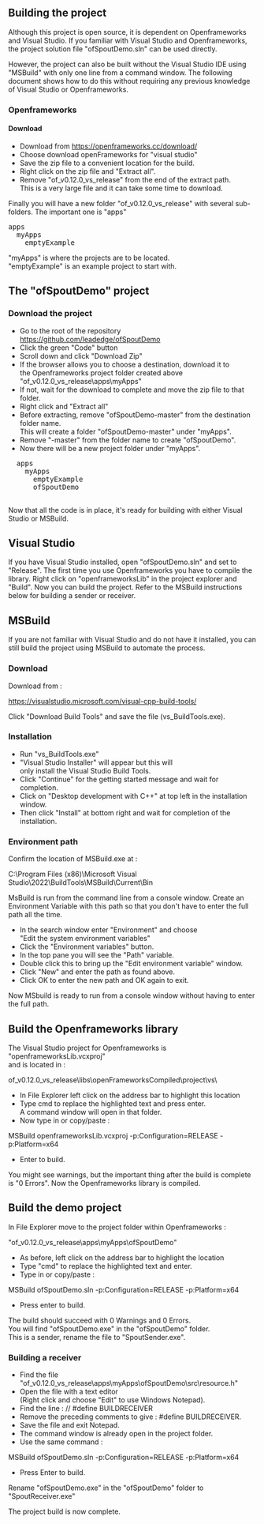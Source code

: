 ## Building the project

Although this project is open source, it is dependent on Openframeworks and Visual Studio. 
If you familiar with Visual Studio and Openframeworks, the project solution file "ofSpoutDemo.sln" can be used directly.

However, the project can also be built without the Visual Studio IDE using "MSBuild" with only one line from a command window. The following document shows how to do this without requiring any previous knowledge of Visual Studio or Openframeworks.

### Openframeworks

#### Download

- Download from https://openframeworks.cc/download/
- Choose download openFrameworks for "visual studio"
- Save the zip file to a convenient location for the build.
- Right click on the zip file and "Extract all".
- Remove "of_v0.12.0_vs_release" from the end of the extract path.<br>
  This is a very large file and it can take some time to download.

Finally you will have a new folder "of_v0.12.0_vs_release" with several sub-folders.
The important one is "apps"
<pre>
apps
  myApps
    emptyExample
</pre>
	  
"myApps" is where the projects are to be located.<br>
"emptyExample" is an example project to start with.

## The "ofSpoutDemo" project

### Download the project

- Go to the root of the repository https://github.com/leadedge/ofSpoutDemo
- Click the green "Code" button
- Scroll down and click "Download Zip"
- If the browser allows you to choose a destination, download it to<br>
 the Openframeworks project folder created above "of_v0.12.0_vs_release\apps\myApps"
- If not, wait for the download to complete and move the zip file to that folder.
- Right click and "Extract all"
- Before extracting, remove "ofSpoutDemo-master" from the destination folder name.<br>
This will create a folder "ofSpoutDemo-master" under "myApps".
- Remove "-master" from the folder name to create "ofSpoutDemo".
- Now there will be a new project folder under "myApps".

<pre>
  apps
    myApps
      emptyExample
      ofSpoutDemo
 </pre>

Now that all the code is in place, it's ready for building with either Visual Studio or MSBuild.

 ## Visual Studio
 
If you have Visual Studio installed, open "ofSpoutDemo.sln" and set to "Release".
The first time you use Openframeworks you have to compile the library.
Right click on "openframeworksLib" in the project explorer and "Build".
Now you can build the project. Refer to the MSBuild instructions below for building a sender or receiver.

   
## MSBuild

If you are not familiar with Visual Studio and do not have it installed, you can still build the project using MSBuild to automate the process.

### Download

Download from :

https://visualstudio.microsoft.com/visual-cpp-build-tools/

Click "Download Build Tools" and save the file (vs_BuildTools.exe).

### Installation

- Run "vs_BuildTools.exe"
- "Visual Studio Installer" will appear but this will<br>only install the Visual Studio Build Tools.
- Click "Continue" for the getting started message and wait for completion.
- Click on "Desktop development with C++" at top left in the installation window.
- Then click "Install" at bottom right and wait for completion of the installation.

### Environment path

Confirm the location of MSBuild.exe at :

C:\Program Files (x86)\Microsoft Visual Studio\2022\BuildTools\MSBuild\Current\Bin

MsBuild is run from the command line from a console window. Create an Environment Variable with this path so that you don't have to enter the full path all the time.

- In the search window enter "Environment" and choose<br>"Edit the system environment variables"
- Click the "Environment variables" button.
- In the top pane you will see the "Path" variable.
- Double click this to bring up the "Edit environment variable" window.
- Click "New" and enter the path as found above.
- Click OK to enter the new path and OK again to exit.

Now MSbuild is ready to run from a console window without having to enter the full path.


## Build the Openframeworks library

The Visual Studio project for Openframeworks is "openframeworksLib.vcxproj"<br>
and is located in :

of_v0.12.0_vs_release\libs\openFrameworksCompiled\project\vs\

- In File Explorer left click on the address bar to highlight this location
- Type cmd to replace the highlighted text and press enter.<br>
A command window will open in that folder.
- Now type in or copy/paste :

MSBuild openframeworksLib.vcxproj -p:Configuration=RELEASE -p:Platform=x64

- Enter to build.

You might see warnings, but the important thing after the build is complete is "0 Errors".
Now the Openframeworks library is compiled.

	  
## Build the demo project

In File Explorer move to the project folder within Openframeworks :

"of_v0.12.0_vs_release\apps\myApps\ofSpoutDemo" 

- As before, left click on the address bar to highlight the location
- Type "cmd" to replace the highlighted text and enter.
- Type in or copy/paste :

MSBuild ofSpoutDemo.sln -p:Configuration=RELEASE -p:Platform=x64

- Press enter to build.

The build should succeed with 0 Warnings and 0 Errors.<br>
You will find "ofSpoutDemo.exe" in the "ofSpoutDemo" folder.<br>
This is a sender, rename the file to "SpoutSender.exe".

### Building a receiver

- Find the file "of_v0.12.0_vs_release\apps\myApps\ofSpoutDemo\src\resource.h"
- Open the file with a text editor<br>(Right click and choose "Edit" to use Windows Notepad).
- Find the line : // #define BUILDRECEIVER
- Remove the preceding comments to give : #define BUILDRECEIVER.
- Save the file and exit Notepad.
- The command window is already open in the project folder.
- Use the same command :<br>

MSBuild ofSpoutDemo.sln -p:Configuration=RELEASE -p:Platform=x64

- Press Enter to build.

Rename "ofSpoutDemo.exe" in the "ofSpoutDemo" folder to "SpoutReceiver.exe"

The project build is now complete.

